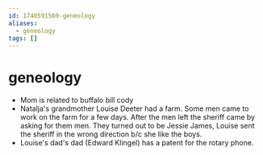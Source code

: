 ```yaml
---
id: 1740591569-geneology
aliases:
  - geneology
tags: []
---
```


# geneology
- Mom is related to buffalo bill cody
- Natalja's grandmother Louise Deeter had a farm. Some men came to work on the farm for a few days. After the men left the sheriff came by asking for them men. They turned out to be Jessie James, Louise sent the sheriff in the wrong direction b/c she like the boys.
- Louise's dad's dad (Edward Klingel) has a patent for the rotary phone.
